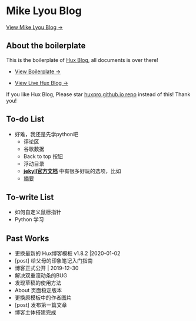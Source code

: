 # Mike Lyou Blog

[View Mike Lyou Blog &rarr;](https://mikelyou.com)

## About the boilerplate

This is the boilerplate of [Hux Blog](https://github.com/Huxpro/huxpro.github.io), all documents is over there!

- [View Boilerplate &rarr;](http://huangxuan.me/huxblog-boilerplate/)

- [View Live Hux Blog &rarr;](http://huangxuan.me)

If you like Hux Blog, Please star [huxpro.github.io repo](https://github.com/Huxpro/huxpro.github.io) instead of this! Thank you!

## To-do List
- 好难，我还是先学python吧
  - 评论区
  - 谷歌数据
  - Back to top 按钮
  - 浮动目录
  - **[jekyll官方文档](http://jekyllcn.com/docs/structure/)** 中有很多好玩的选项，比如
  - [摘要](http://jekyllcn.com/docs/posts/#%E6%96%87%E7%AB%A0%E6%91%98%E8%A6%81)

## To-write List

- 如何自定义鼠标指针
- Python 学习


## Past Works

- 更换最新的 Hux博客模板 v1.8.2 |2020-01-02
- [post] 给父母的印象笔记入门指南
- 博客正式公开 | 2019-12-30
- 解决双重滚动条的BUG
- 发现草稿的使用方法
- About 页面稳定版本
- 更换原模板中的作者图片
- [post] 发布第一篇文章
- 博客主体搭建完成
